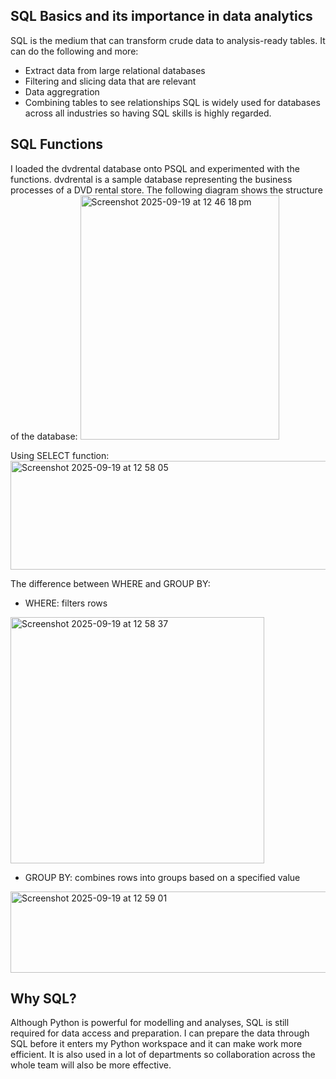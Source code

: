 ## SQL Basics and its importance in data analytics

SQL is the medium that can transform crude data to analysis-ready tables. It can do the following and more:
- Extract data from large relational databases
- Filtering and slicing data that are relevant
- Data aggregration
- Combining tables to see relationships
SQL is widely used for databases across all industries so having SQL skills is highly regarded.

## SQL Functions

I loaded the dvdrental database onto PSQL and experimented with the functions. dvdrental is a sample database representing the business processes of a DVD rental store. The following diagram shows the structure of the database:
<img width="318" height="391" alt="Screenshot 2025-09-19 at 12 46 18 pm" src="https://github.com/user-attachments/assets/031ea17d-0a2c-4d52-a603-36d57e39d135" />

Using SELECT function:
<img width="538" height="174" alt="Screenshot 2025-09-19 at 12 58 05" src="https://github.com/user-attachments/assets/24cfdcc4-99c1-4656-97e7-8d055a25848d" />


The difference between WHERE and GROUP BY:
- WHERE: filters rows
<img width="406" height="394" alt="Screenshot 2025-09-19 at 12 58 37" src="https://github.com/user-attachments/assets/03008897-8935-4dcc-858b-18ee6cba13f2" />

- GROUP BY: combines rows into groups based on a specified value
<img width="616" height="130" alt="Screenshot 2025-09-19 at 12 59 01" src="https://github.com/user-attachments/assets/a8539f99-9637-480e-b6b9-bd598d2ec7d7" />

## Why SQL?

Although Python is powerful for modelling and analyses, SQL is still required for data access and preparation. I can prepare the data through SQL before it enters my Python workspace and it can make work more efficient. It is also used in a lot of departments so collaboration across the whole team will also be more effective.
